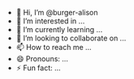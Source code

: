 - 👋 Hi, I’m @burger-alison
- 👀 I’m interested in ...
- 🌱 I’m currently learning ...
- 💞️ I’m looking to collaborate on ...
- 📫 How to reach me ...
- 😄 Pronouns: ...
- ⚡ Fun fact: ...

<!---
burger-alison/burger-alison is a ✨ special ✨ repository because its `README.md` (this file) appears on your GitHub profile.
You can click the Preview link to take a look at your changes.
--->
